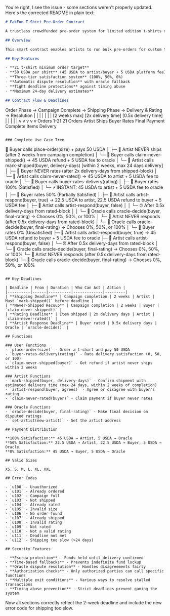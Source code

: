 You're right, I see the issue - some sections weren't properly updated. Here's the corrected README in plain text:

```markdown
# FakFun T-Shirt Pre-Order Contract

A trustless crowdfunded pre-order system for limited edition t-shirts on Stacks blockchain using USDA tokens.

## Overview

This smart contract enables artists to run bulk pre-orders for custom t-shirts with escrow functionality and a fair dispute resolution system. Buyers pay upfront, funds are held in escrow, and payments are released based on delivery satisfaction ratings.

## Key Features

- **21 t-shirt minimum order target**
- **50 USDA per shirt** (45 USDA to artist/buyer + 5 USDA platform fee)
- **Three-tier satisfaction system** (100%, 50%, 0%)
- **Automatic dispute resolution** with oracle fallback
- **Tight deadline protections** against timing abuse
- **Maximum 24-day delivery estimates**

## Contract Flow & Deadlines
```

Order Phase → Campaign Complete → Shipping Phase → Delivery & Rating → Resolution
| | | | |
| | [2 weeks max] [2x delivery time] [0.5x delivery time]
| | | | |
v v v v v
Orders 1-21 21 Orders Artist Ships Buyer Rates Final Payment
Complete Items Delivery

```

### Complete Use Case Tree

```

👤 Buyer calls place-order(size) + pays 50 USDA
│
├─ 🎨 Artist NEVER ships (after 2 weeks from campaign completion)
│ └─ 👤 Buyer calls claim-never-shipped() → 45 USDA refund + 5 USDA fee to oracle
│
└─ 🎨 Artist calls mark-shipped(buyer, delivery-days) [within 2 weeks, max 24 days delivery]
│
├─ 👤 Buyer NEVER rates (after 2x delivery-days from shipped-block)
│ └─ 🎨 Artist calls claim-never-rated() → 45 USDA to artist + 5 USDA fee to oracle
│
└─ 👤 Buyer calls buyer-rates-delivery(rating)
│
├─ 👤 Buyer rates 100% (Satisfied)
│ └─ ⚡ INSTANT: 45 USDA to artist + 5 USDA fee to oracle
│
├─ 👤 Buyer rates 50% (Partially Satisfied)
│ ├─ 🎨 Artist calls artist-respond(buyer, true) → 22.5 USDA to artist, 22.5 USDA refund to buyer + 5 USDA fee
│ ├─ 🎨 Artist calls artist-respond(buyer, false)
│ │ └─ ⏰ After 0.5x delivery-days from rated-block
│ │ └─ 🔮 Oracle calls oracle-decide(buyer, final-rating) → Chooses 0%, 50%, or 100%
│ └─ 🎨 Artist NEVER responds (after 0.5x delivery-days from rated-block)
│ └─ 🔮 Oracle calls oracle-decide(buyer, final-rating) → Chooses 0%, 50%, or 100%
│
└─ 👤 Buyer rates 0% (Unsatisfied)
├─ 🎨 Artist calls artist-respond(buyer, true) → 45 USDA refund to buyer + 5 USDA fee to oracle
├─ 🎨 Artist calls artist-respond(buyer, false)
│ └─ ⏰ After 0.5x delivery-days from rated-block
│ └─ 🔮 Oracle calls oracle-decide(buyer, final-rating) → Chooses 0%, 50%, or 100%
└─ 🎨 Artist NEVER responds (after 0.5x delivery-days from rated-block)
└─ 🔮 Oracle calls oracle-decide(buyer, final-rating) → Chooses 0%, 50%, or 100%

```

## Key Deadlines

| Deadline | From | Duration | Who Can Act | Action |
|----------|------|----------|-------------|---------|
| **Shipping Deadline** | Campaign completion | 2 weeks | Artist | Must `mark-shipped()` before deadline |
| **Never-Shipped Recoup** | Campaign completion | 2 weeks | Buyer | `claim-never-shipped()` |
| **Rating Deadline** | Item shipped | 2x delivery days | Artist | `claim-never-rated()` |
| **Artist Response Deadline** | Buyer rated | 0.5x delivery days | Oracle | `oracle-decide()` |

## Functions

### User Functions
- `place-order(size)` - Order a t-shirt and pay 50 USDA
- `buyer-rates-delivery(rating)` - Rate delivery satisfaction (0, 50, or 100)
- `claim-never-shipped(buyer)` - Get refund if artist never ships within 2 weeks

### Artist Functions
- `mark-shipped(buyer, delivery-days)` - Confirm shipment with estimated delivery time (max 24 days, within 2 weeks of completion)
- `artist-respond(buyer, agrees)` - Agree or disagree with buyer's rating
- `claim-never-rated(buyer)` - Claim payment if buyer never rates

### Oracle Functions
- `oracle-decide(buyer, final-rating)` - Make final decision on disputed ratings
- `set-artist(new-artist)` - Set the artist address

## Payment Distribution

**100% Satisfaction:** 45 USDA → Artist, 5 USDA → Oracle
**50% Satisfaction:** 22.5 USDA → Artist, 22.5 USDA → Buyer, 5 USDA → Oracle
**0% Satisfaction:** 45 USDA → Buyer, 5 USDA → Oracle

## Valid Sizes

XS, S, M, L, XL, XXL

## Error Codes

- `u100` - Unauthorized
- `u101` - Already ordered
- `u102` - Campaign full
- `u103` - Not shipped
- `u104` - Already rated
- `u105` - Invalid size
- `u106` - No order found
- `u107` - Already shipped
- `u108` - Invalid rating
- `u109` - Not rated
- `u110` - Not a valid rating
- `u111` - Deadline not met
- `u112` - Shipping too slow (>24 days)

## Security Features

- **Escrow protection** - Funds held until delivery confirmed
- **Time-based fallbacks** - Prevents indefinite fund lockup
- **Oracle dispute resolution** - Handles disagreements fairly
- **Authorization checks** - Only authorized parties can call specific functions
- **Multiple exit conditions** - Various ways to resolve stalled transactions
- **Timing abuse prevention** - Strict deadlines prevent gaming the system
```

Now all sections correctly reflect the 2-week deadline and include the new error code for shipping too slow.
